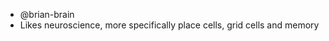 - @brian-brain
- Likes neuroscience, more specifically place cells, grid cells and memory


<!---
brian-brain/brian-brain is a ✨ special ✨ repository because its `README.md` (this file) appears on your GitHub profile.
You can click the Preview link to take a look at your changes.
--->
